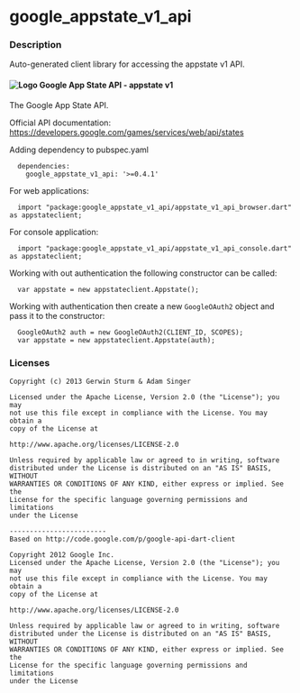 # google_appstate_v1_api

### Description

Auto-generated client library for accessing the appstate v1 API.

#### ![Logo](http://www.google.com/images/icons/product/search-16.gif) Google App State API - appstate v1

The Google App State API.

Official API documentation: https://developers.google.com/games/services/web/api/states

Adding dependency to pubspec.yaml

```
  dependencies:
    google_appstate_v1_api: '>=0.4.1'
```

For web applications:

```
  import "package:google_appstate_v1_api/appstate_v1_api_browser.dart" as appstateclient;
```

For console application:

```
  import "package:google_appstate_v1_api/appstate_v1_api_console.dart" as appstateclient;
```

Working with out authentication the following constructor can be called:

```
  var appstate = new appstateclient.Appstate();
```

Working with authentication then create a new `GoogleOAuth2` object and pass it to the constructor:


```
  GoogleOAuth2 auth = new GoogleOAuth2(CLIENT_ID, SCOPES);
  var appstate = new appstateclient.Appstate(auth);
```

### Licenses

```
Copyright (c) 2013 Gerwin Sturm & Adam Singer

Licensed under the Apache License, Version 2.0 (the "License"); you may 
not use this file except in compliance with the License. You may obtain a 
copy of the License at

http://www.apache.org/licenses/LICENSE-2.0

Unless required by applicable law or agreed to in writing, software
distributed under the License is distributed on an "AS IS" BASIS, WITHOUT
WARRANTIES OR CONDITIONS OF ANY KIND, either express or implied. See the
License for the specific language governing permissions and limitations 
under the License

------------------------
Based on http://code.google.com/p/google-api-dart-client

Copyright 2012 Google Inc.
Licensed under the Apache License, Version 2.0 (the "License"); you may 
not use this file except in compliance with the License. You may obtain a
copy of the License at

http://www.apache.org/licenses/LICENSE-2.0

Unless required by applicable law or agreed to in writing, software
distributed under the License is distributed on an "AS IS" BASIS, WITHOUT
WARRANTIES OR CONDITIONS OF ANY KIND, either express or implied. See the
License for the specific language governing permissions and limitations 
under the License

```
